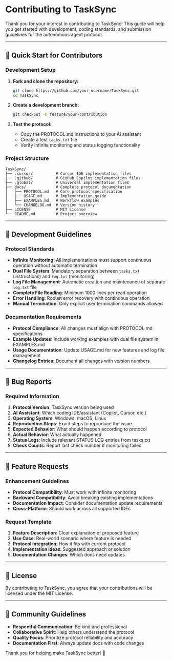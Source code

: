 # Contributing to TaskSync

Thank you for your interest in contributing to TaskSync! This guide will help you get started with development, coding standards, and submission guidelines for the autonomous agent protocol.

---

## 🚀 Quick Start for Contributors

### Development Setup

1. **Fork and clone the repository:**

   ```bash
   git clone https://github.com/your-username/TaskSync.git
   cd TaskSync
   ```

2. **Create a development branch:**

   ```bash
   git checkout -b feature/your-contribution
   ```

3. **Test the protocol:**

   - Copy the PROTOCOL.md instructions to your AI assistant
   - Create a test `tasks.txt` file
   - Verify infinite monitoring and status logging functionality

### Project Structure

```text
TaskSync/
├── .cursor/          # Cursor IDE implementation files
├── .github/          # GitHub Copilot implementation files  
├── .global/          # Universal implementation files
├── docs/             # Complete protocol documentation
│   ├── PROTOCOL.md   # Core protocol specification
│   ├── USAGE.md      # Implementation guide
│   ├── EXAMPLES.md   # Workflow examples
│   └── CHANGELOG.md  # Version history
├── LICENSE           # MIT License
└── README.md         # Project overview
```

---

## 🔧 Development Guidelines

### Protocol Standards

- **Infinite Monitoring**: All implementations must support continuous operation without automatic termination
- **Dual File System**: Mandatory separation between `tasks.txt` (instructions) and `log.txt` (monitoring)
- **Log File Management**: Automatic creation and maintenance of separate `log.txt` file
- **Complete File Reading**: Minimum 1000 lines per read operation
- **Error Handling**: Robust error recovery with continuous operation
- **Manual Termination**: Only explicit user termination commands allowed

### Documentation Requirements

- **Protocol Compliance**: All changes must align with PROTOCOL.md specifications
- **Example Updates**: Include working examples with dual file system in EXAMPLES.md
- **Usage Documentation**: Update USAGE.md for new features and log file management
- **Changelog Entries**: Document all changes with version numbers

---

## 🐛 Bug Reports

### Required Information

1. **Protocol Version**: TaskSync version being used
2. **AI Assistant**: Which coding IDE/assistant (Copilot, Cursor, etc.)
3. **Operating System**: Windows, macOS, Linux
4. **Reproduction Steps**: Exact steps to reproduce the issue
5. **Expected Behavior**: What should happen according to protocol
6. **Actual Behavior**: What actually happened
7. **Status Logs**: Include relevant STATUS LOG entries from tasks.txt
8. **Check Counts**: Report last check number if monitoring failed

---

## 🌟 Feature Requests

### Enhancement Guidelines

- **Protocol Compatibility**: Must work with infinite monitoring
- **Backward Compatibility**: Avoid breaking existing implementations
- **Documentation Impact**: Consider documentation update requirements
- **Cross-Platform**: Should work across all supported IDEs

### Request Template

1. **Feature Description**: Clear explanation of proposed feature
2. **Use Case**: Real-world scenario where feature is needed
3. **Protocol Integration**: How it fits with current protocol
4. **Implementation Ideas**: Suggested approach or solution
5. **Documentation Changes**: Which docs need updates
---

## 📄 License

By contributing to TaskSync, you agree that your contributions will be licensed under the MIT License.

---

## 🤝 Community Guidelines

- **Respectful Communication**: Be kind and professional
- **Collaborative Spirit**: Help others understand the protocol
- **Quality Focus**: Prioritize protocol reliability and accuracy
- **Documentation First**: Always update docs with code changes

Thank you for helping make TaskSync better! 🚀
